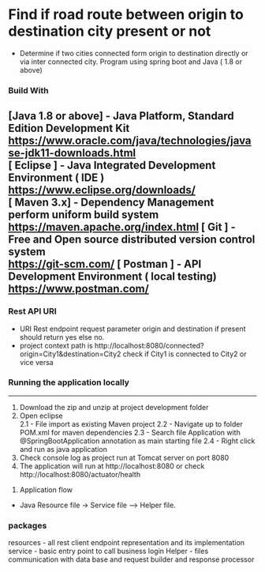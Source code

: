 # Find if road route between origin to destination city present or not
<!-- UL -->
* Determine if two cities connected form origin to destination directly or via inter connected city. Program using spring boot and Java ( 1.8 or above)

<!-- Blockquote -->
### Build With
<!-- UL -->
[Java 1.8 or above] - Java Platform, Standard Edition Development Kit <br> https://www.oracle.com/java/technologies/javase-jdk11-downloads.html <br>
[ Eclipse ] - Java Integrated Development Environment ( IDE )<br> https://www.eclipse.org/downloads/ <br>
[ Maven 3.x] - Dependency Management perform uniform build system <br> https://maven.apache.org/index.html
[ Git ] - Free and Open source distributed version control system <br> https://git-scm.com/
[ Postman ] - API Development Environment ( local testing) <br> https://www.postman.com/
---


### Rest API URI
<!-- UL -->
* URI Rest endpoint request parameter origin and destination 
if present should return yes else no.
* project context path is http://localhost:8080/connected?origin=City1&destination=City2
 check if City1 is connected to City2 or vice versa 

### Running the application locally
---
<!-- OL -->
1. Download the zip and unzip at project development folder
2. Open eclipse <br>
  2.1 - File import as existing Maven project
  2.2 - Navigate up to folder POM.xml for maven dependencies
  2.3 - Search file Application with @SpringBootApplication annotation as main starting file
  2.4 - Right click and run as java application   
3. Check console log as project run at Tomcat server on port 8080
4. The application will run at http://localhost:8080 or check http://localhost:8080/actuator/health

<!-- OL -->
1. Application flow 
<!-- UL -->
* Java Resource file -> Service file --> Helper file.

### packages
<!-- OL -->
resources - all rest client endpoint representation and its implementation 
service - basic entry point to call business login
Helper - files communication with data base and request builder and response processor
